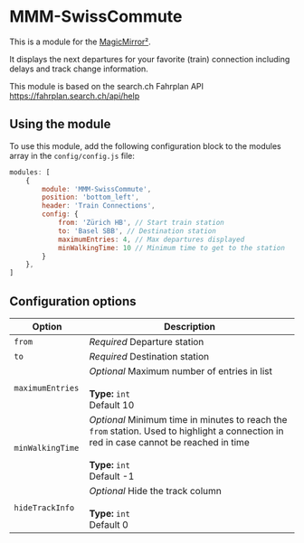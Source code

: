 # MMM-SwissCommute

This is a module for the [MagicMirror²](https://github.com/MichMich/MagicMirror/).

It displays the next departures for your favorite (train) connection including delays and track change information.

This module is based on the search.ch Fahrplan API <https://fahrplan.search.ch/api/help>

## Using the module

To use this module, add the following configuration block to the modules array in the `config/config.js` file:
```js
modules: [
	{
		module: 'MMM-SwissCommute',
		position: 'bottom_left',
		header: 'Train Connections',
		config: {
			from: 'Zürich HB', // Start train station
			to: 'Basel SBB', // Destination station
			maximumEntries: 4, // Max departures displayed
			minWalkingTime: 10 // Minimum time to get to the station
		}
	},
]
```

## Configuration options

| Option           | Description
|----------------- |-----------
| `from`        | *Required* Departure station
| `to `        | *Required* Destination station
| `maximumEntries `        | *Optional* Maximum number of entries in list <br><br>**Type:** `int` <br>Default 10
| `minWalkingTime `        | *Optional* Minimum time in minutes to reach the `from` station. Used to highlight a connection in red in case cannot be reached in time <br><br>**Type:** `int` <br>Default -1
| `hideTrackInfo`        | *Optional* Hide the track column <br><br>**Type:** `int` <br>Default 0
